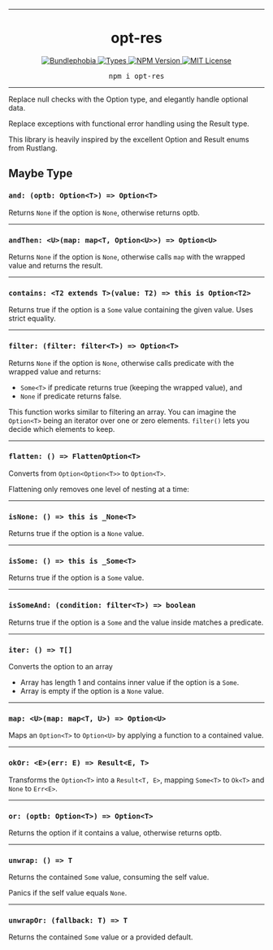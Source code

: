 <hr>
<div align="center">
  <h1 align="center">
    opt-res
  </h1>
</div>

<p align="center">
  <a href="https://bundlephobia.com/result?p=opt-res">
    <img alt="Bundlephobia" src="https://img.shields.io/bundlephobia/minzip/opt-res?style=for-the-badge&labelColor=24292e">
  </a>
  <a aria-label="Types" href="https://www.npmjs.com/package/opt-res">
    <img alt="Types" src="https://img.shields.io/npm/types/opt-res?style=for-the-badge&labelColor=24292e">
  </a>
  <a aria-label="NPM version" href="https://www.npmjs.com/package/opt-res">
    <img alt="NPM Version" src="https://img.shields.io/npm/v/opt-res?style=for-the-badge&labelColor=24292e">
  </a>
  <a aria-label="License" href="https://mit-license.org/">
    <img alt="MIT License" src="https://img.shields.io/npm/l/opt-res?style=for-the-badge&labelColor=24292e">
  </a>
</p>

<pre align="center">npm i opt-res</pre>
<hr>

Replace null checks with the Option type, and elegantly handle optional data. 

Replace exceptions with functional error handling using the Result type. 

This library is heavily inspired by the excellent Option and Result enums from Rustlang. 


## Maybe Type

### `and: (optb: Option<T>) => Option<T>`
Returns `None` if the option is `None`, otherwise returns optb.

---

### `andThen: <U>(map: map<T, Option<U>>) => Option<U>`
Returns `None` if the option is `None`, otherwise calls `map` with the wrapped value and returns the result.

---
### `contains: <T2 extends T>(value: T2) => this is Option<T2>`
Returns true if the option is a `Some` value containing the given value. Uses strict equality.

---
### `filter: (filter: filter<T>) => Option<T>`
Returns `None` if the option is `None`, otherwise calls predicate with the wrapped value and returns:

- `Some<T>` if predicate returns true (keeping the wrapped value), and
- `None` if predicate returns false.

This function works similar to filtering an array. You can imagine the `Option<T>` being an iterator over one or zero elements. `filter()` lets you decide which elements to keep.

---
### `flatten: () => FlattenOption<T>`
Converts from `Option<Option<T>>` to `Option<T>`. 

Flattening only removes one level of nesting at a time:

---
### `isNone: () => this is _None<T>`
Returns true if the option is a `None` value.

---
### `isSome: () => this is _Some<T>`
Returns true if the option is a `Some` value.

---
### `isSomeAnd: (condition: filter<T>) => boolean`
Returns true if the option is a `Some` and the value inside matches a predicate.

---
### `iter: () => T[]`
Converts the option to an array

- Array has length 1 and contains inner value if the option is a `Some`.
- Array is empty if the option is a `None` value.

---
### `map: <U>(map: map<T, U>) => Option<U>`
Maps an `Option<T>` to `Option<U>` by applying a function to a contained value.

---
### `okOr: <E>(err: E) => Result<E, T>`
Transforms the `Option<T>` into a `Result<T, E>`, mapping `Some<T>` to `Ok<T>` and `None` to `Err<E>`.

---
### `or: (optb: Option<T>) => Option<T>`
Returns the option if it contains a value, otherwise returns optb.

---
### `unwrap: () => T`
Returns the contained `Some` value, consuming the self value.

Panics if the self value equals `None`.

---
### `unwrapOr: (fallback: T) => T`
Returns the contained `Some` value or a provided default.
